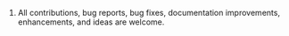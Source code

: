 1. All contributions, bug reports, bug fixes, documentation improvements, enhancements, and ideas are welcome.

